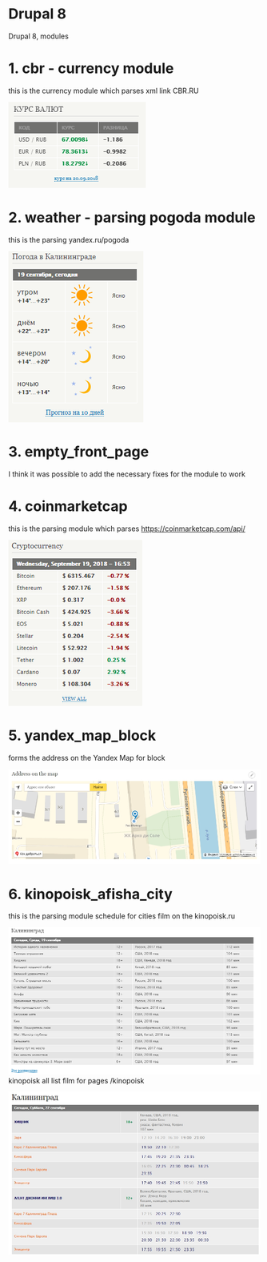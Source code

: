 # Drupal 8
Drupal 8, modules
# 1. cbr - currency module
this is the currency module which parses xml link CBR.RU

![currency](https://github.com/otolaa/drupal8/blob/master/img/currencyDrupal8_0.png "this is the currency module which parses xml link CBR.RU")
# 2. weather - parsing pogoda module
this is the parsing yandex.ru/pogoda

![yandex.ru/pogoda](https://github.com/otolaa/drupal8/blob/master/img/weatherDrupal8.png "yandex.ru/pogoda")
# 3. empty_front_page
I think it was possible to add the necessary fixes for the module to work
# 4. coinmarketcap
this is the parsing module which parses https://coinmarketcap.com/api/

![coinmarketcap.com](https://github.com/otolaa/drupal8/blob/master/img/criptoDrupal8.png "coinmarketcap.com")
# 5. yandex_map_block
forms the address on the Yandex Map for block

![Yandex Map for block](https://github.com/otolaa/drupal8/blob/master/img/yandexBlock.jpg "Yandex Map for block")
# 6. kinopoisk_afisha_city
this is the parsing module schedule for cities film on the kinopoisk.ru

![kinopoisk for block](https://github.com/otolaa/drupal8/blob/master/img/kinoDrupal8.png "kinopoisk for block")
kinopoisk all list film for pages /kinopoisk

![kinopoisk for pages](https://github.com/otolaa/drupal8/blob/master/img/kinoList.jpg "kinopoisk for pages")
